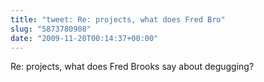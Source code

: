 ```yaml
---
title: "tweet: Re: projects, what does Fred Bro"
slug: "5873780908"
date: "2009-11-20T00:14:37+00:00"
---
```

Re: projects, what does Fred Brooks say about degugging?
